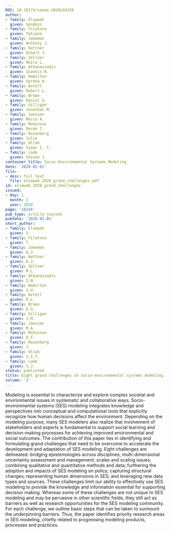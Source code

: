 ```yaml
---
DOI: 10.18174/sesmo.2020a16226
author:
- family: Elsawah
  given: Sondoss
- family: Filatova
  given: Tatiana
- family: Jakeman
  given: Anthony J.
- family: Kettner
  given: Albert J.
- family: Zellner
  given: Moira L.
- family: Athanasiadis
  given: Ioannis N.
- family: Hamilton
  given: Serena H.
- family: Axtell
  given: Robert L.
- family: Brown
  given: Daniel G.
- family: Gilligan
  given: Jonathan M.
- family: Janssen
  given: Marco A.
- family: Robinson
  given: Derek T.
- family: Rozenberg
  given: Julie
- family: Ullah
  given: Isaac I. T.
- family: Lade
  given: Steven J.
container_title: Socio-Environmental Systems Modeling
date: '2020-02-01'
file:
- desc: full text
  file: elsawah_2020_grand_challenges.pdf
id: elsawah_2020_grand_challenges
issued:
- day: 1
  month: 2
  year: 2020
page: '16226'
pub_type: article-journal
pubdate: '2020-02-01'
short_author:
- family: Elsawah
  given: S.
- family: Filatova
  given: T.
- family: Jakeman
  given: A.J.
- family: Kettner
  given: A.J.
- family: Zellner
  given: M.L.
- family: Athanasiadis
  given: I.N.
- family: Hamilton
  given: S.H.
- family: Axtell
  given: R.L.
- family: Brown
  given: D.G.
- family: Gilligan
  given: J.M.
- family: Janssen
  given: M.A.
- family: Robinson
  given: D.T.
- family: Rozenberg
  given: J.
- family: Ullah
  given: I.I.T.
- family: Lade
  given: S.J.
status: published
title: Eight grand challenges in socio-environmental systems modeling
volume: '2'
---
```

Modeling is essential to characterize and explore complex societal and environmental issues in systematic and collaborative ways. Socio-environmental systems (SES) modeling integrates knowledge and perspectives into conceptual and computational tools that explicitly recognize how human decisions affect the environment. Depending on the modeling purpose, many SES modelers also realize that involvement of stakeholders and experts is fundamental to support social learning and decision-making processes for achieving improved environmental and social outcomes. The contribution of this paper lies in identifying and formulating grand challenges that need to be overcome to accelerate the development and adaptation of SES modeling. Eight challenges are delineated: bridging epistemologies across disciplines; multi-dimensional uncertainty assessment and management; scales and scaling issues; combining qualitative and quantitative methods and data; furthering the adoption and impacts of SES modeling on policy; capturing structural changes; representing human dimensions in SES; and leveraging new data types and sources. These challenges limit our ability to effectively use SES modeling to provide the knowledge and information essential for supporting decision making. Whereas some of these challenges are not unique to SES modeling and may be pervasive in other scientific fields, they still act as barriers as well as research opportunities for the SES modeling community. For each challenge, we outline basic steps that can be taken to surmount the underpinning barriers. Thus, the paper identifies priority research areas in SES modeling, chiefly related to progressing modeling products, processes and practices.
